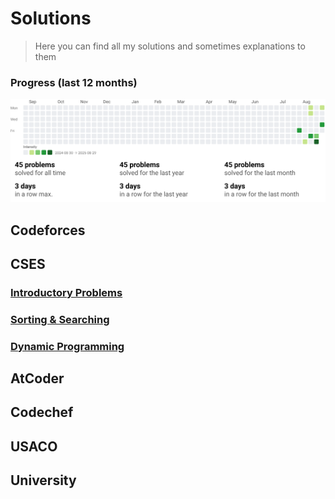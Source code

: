 # Solutions
> Here you can find all my solutions and sometimes explanations to them

### Progress (last 12 months)

<a href="zadditional/docs/progress.html">
  <img src="zadditional/progress_dashboard.svg" alt="Competitive programming progress heatmap and stats" width="1100">
</a>

## Codeforces

## CSES
### [Introductory Problems](./CSES/0.Solutions/01.%20introduction.md)

### [Sorting & Searching](./CSES/0.Solutions/02.%20sorting_searching.md)

### [Dynamic Programming](./CSES/0.Solutions/03.%20Dynamic%20Programming.md)

## AtCoder

## Codechef

## USACO

## University
